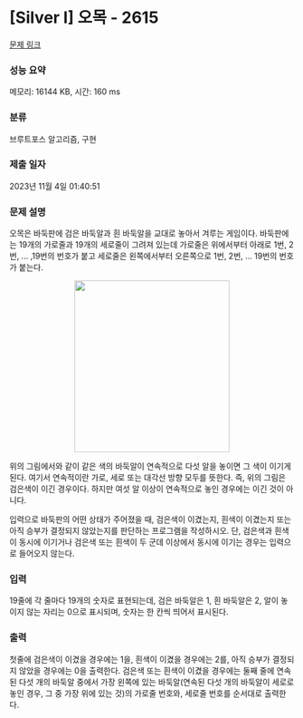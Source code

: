 # [Silver I] 오목 - 2615 

[문제 링크](https://www.acmicpc.net/problem/2615) 

### 성능 요약

메모리: 16144 KB, 시간: 160 ms

### 분류

브루트포스 알고리즘, 구현

### 제출 일자

2023년 11월 4일 01:40:51

### 문제 설명

<p>오목은 바둑판에 검은 바둑알과 흰 바둑알을 교대로 놓아서 겨루는 게임이다. 바둑판에는 19개의 가로줄과 19개의 세로줄이 그려져 있는데 가로줄은 위에서부터 아래로 1번, 2번, ... ,19번의 번호가 붙고 세로줄은 왼쪽에서부터 오른쪽으로 1번, 2번, ... 19번의 번호가 붙는다.</p>

<p style="text-align: center;"><img alt="" src="https://upload.acmicpc.net/42c87203-247a-49d1-bc63-44397a7184db/-/preview/" style="width: 274px; height: 303px;"></p>

<p>위의 그림에서와 같이 같은 색의 바둑알이 연속적으로 다섯 알을 놓이면 그 색이 이기게 된다. 여기서 연속적이란 가로, 세로 또는 대각선 방향 모두를 뜻한다. 즉, 위의 그림은 검은색이 이긴 경우이다. 하지만 여섯 알 이상이 연속적으로 놓인 경우에는 이긴 것이 아니다.</p>

<p>입력으로 바둑판의 어떤 상태가 주어졌을 때, 검은색이 이겼는지, 흰색이 이겼는지 또는 아직 승부가 결정되지 않았는지를 판단하는 프로그램을 작성하시오. 단, 검은색과 흰색이 동시에 이기거나 검은색 또는 흰색이 두 군데 이상에서 동시에 이기는 경우는 입력으로 들어오지 않는다.</p>

### 입력 

 <p>19줄에 각 줄마다 19개의 숫자로 표현되는데, 검은 바둑알은 1, 흰 바둑알은 2, 알이 놓이지 않는 자리는 0으로 표시되며, 숫자는 한 칸씩 띄어서 표시된다.</p>

### 출력 

 <p>첫줄에 검은색이 이겼을 경우에는 1을, 흰색이 이겼을 경우에는 2를, 아직 승부가 결정되지 않았을 경우에는 0을 출력한다. 검은색 또는 흰색이 이겼을 경우에는 둘째 줄에 연속된 다섯 개의 바둑알 중에서 가장 왼쪽에 있는 바둑알(연속된 다섯 개의 바둑알이 세로로 놓인 경우, 그 중 가장 위에 있는 것)의 가로줄 번호와, 세로줄 번호를 순서대로 출력한다.</p>

